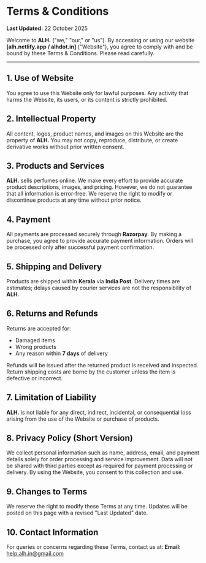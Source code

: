 # Terms & Conditions

**Last Updated:** 22 October 2025

Welcome to **ALH.** ("we," "our," or "us"). By accessing or using our website **[alh.netlify.app / alhdot.in]** ("Website"), you agree to comply with and be bound by these Terms & Conditions. Please read carefully.

---

## 1. Use of Website

You agree to use this Website only for lawful purposes. Any activity that harms the Website, its users, or its content is strictly prohibited.

## 2. Intellectual Property

All content, logos, product names, and images on this Website are the property of **ALH.** You may not copy, reproduce, distribute, or create derivative works without prior written consent.

## 3. Products and Services

**ALH.** sells perfumes online. We make every effort to provide accurate product descriptions, images, and pricing. However, we do not guarantee that all information is error-free. We reserve the right to modify or discontinue products at any time without prior notice.

## 4. Payment

All payments are processed securely through **Razorpay**. By making a purchase, you agree to provide accurate payment information. Orders will be processed only after successful payment confirmation.

## 5. Shipping and Delivery

Products are shipped within **Kerala** via **India Post**. Delivery times are estimates; delays caused by courier services are not the responsibility of **ALH.**

## 6. Returns and Refunds

Returns are accepted for:

* Damaged items
* Wrong products
* Any reason within **7 days** of delivery

Refunds will be issued after the returned product is received and inspected. Return shipping costs are borne by the customer unless the item is defective or incorrect.

## 7. Limitation of Liability

**ALH.** is not liable for any direct, indirect, incidental, or consequential loss arising from the use of the Website or purchase of products.

## 8. Privacy Policy (Short Version)

We collect personal information such as name, address, email, and payment details solely for order processing and service improvement. Data will not be shared with third parties except as required for payment processing or delivery. By using the Website, you consent to this collection and use.

## 9. Changes to Terms

We reserve the right to modify these Terms at any time. Updates will be posted on this page with a revised "Last Updated" date.

## 10. Contact Information

For queries or concerns regarding these Terms, contact us at:
**Email:** [help.alh.in@gmail.com](mailto:help.alh.in@gmail.com)